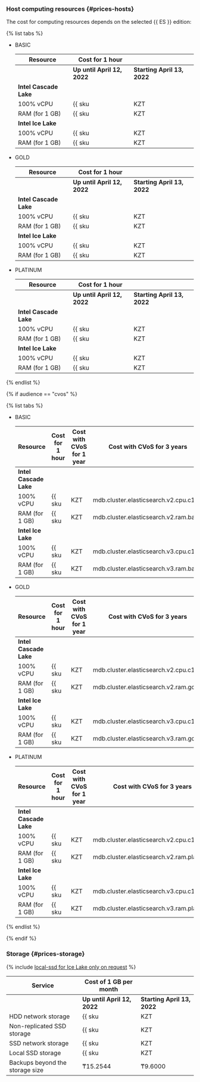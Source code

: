 ### Host computing resources {#prices-hosts}

The cost for computing resources depends on the selected {{ ES }} edition:

{% list tabs %}

- BASIC

   | Resource       | Cost for 1 hour                                             | |
   | ----- | ----- | ----- |
   | | **Up until April 12, 2022** | **Starting April 13, 2022** |
   | **Intel Cascade Lake**                                                       | |
   | 100% vCPU      | {{ sku|KZT|mdb.cluster.elasticsearch.v2.cpu.c100|string }}  | ₸8.4000 |
   | RAM (for 1 GB) | {{ sku|KZT|mdb.cluster.elasticsearch.v2.ram.basic|string }} | ₸10.5000 |
   | **Intel Ice Lake**                                                           | |
   | 100% vCPU      | {{ sku|KZT|mdb.cluster.elasticsearch.v3.cpu.c100|string }}  | ₸8.4000 |
   | RAM (for 1 GB) | {{ sku|KZT|mdb.cluster.elasticsearch.v3.ram.basic|string }} | ₸10.5000 |

- GOLD

   | Resource       | Cost for 1 hour                                            | |
   | ----- | ----- | ----- |
   | | **Up until April 12, 2022** | **Starting April 13, 2022** |
   | **Intel Cascade Lake**                                                      | |
   | 100% vCPU      | {{ sku|KZT|mdb.cluster.elasticsearch.v2.cpu.c100|string }} | ₸8.4000 |
   | RAM (for 1 GB) | {{ sku|KZT|mdb.cluster.elasticsearch.v2.ram.gold|string }} | ₸12.3000 |
   | **Intel Ice Lake**                                                          | |
   | 100% vCPU      | {{ sku|KZT|mdb.cluster.elasticsearch.v3.cpu.c100|string }} | ₸8.4000 |
   | RAM (for 1 GB) | {{ sku|KZT|mdb.cluster.elasticsearch.v3.ram.gold|string }} | ₸12.3000 |

- PLATINUM

   | Resource       | Cost for 1 hour                                                | |
   | ----- | ----- | ----- |
   | | **Up until April 12, 2022** | **Starting April 13, 2022** |
   | **Intel Cascade Lake**                                                          | |
   | 100% vCPU      | {{ sku|KZT|mdb.cluster.elasticsearch.v2.cpu.c100|string }}     | ₸8.4000 |
   | RAM (for 1 GB) | {{ sku|KZT|mdb.cluster.elasticsearch.v2.ram.platinum|string }} | ₸14.1500 |
   | **Intel Ice Lake**                                                              | |
   | 100% vCPU      | {{ sku|KZT|mdb.cluster.elasticsearch.v3.cpu.c100|string }}     | ₸8.4000 |
   | RAM (for 1 GB) | {{ sku|KZT|mdb.cluster.elasticsearch.v3.ram.platinum|string }} | ₸14.1500 |

{% endlist %}

{% if audience == "cvos" %}

{% list tabs %}

- BASIC

   | Resource       | Cost for 1 hour                                             | Cost with CVoS for 1 year                                                  | Cost with CVoS for 3 years                                                 |
   |----------------|-------------------------------------------------------------|----------------------------------------------------------------------------|----------------------------------------------------------------------------|
   | **Intel Cascade Lake**                                                                                                                                                                                                                 |
   | 100% vCPU      | {{ sku|KZT|mdb.cluster.elasticsearch.v2.cpu.c100|string }}  | {{ sku|KZT|v1.commitment.y1.mdb.elasticsearch.cpu.c100.v2|string }} (-29%) | {{ sku|KZT|v1.commitment.y3.mdb.elasticsearch.cpu.c100.v2|string }} (-45%) |
   | RAM (for 1 GB) | {{ sku|KZT|mdb.cluster.elasticsearch.v2.ram.basic|string }} | {{ sku|KZT|v1.commitment.y1.mdb.elasticsearch.ram.v2.basic|string }} (-6%) | {{ sku|KZT|v1.commitment.y3.mdb.elasticsearch.ram.v2.basic|string }} (-9%) |
   | **Intel Ice Lake** |
   | 100% vCPU | {{ sku|KZT|mdb.cluster.elasticsearch.v3.cpu.c100|string }} | ₸4.5000 (-29%) | ₸3.4800 (-45%) |
   | RAM (for 1 GB) | {{ sku|KZT|mdb.cluster.elasticsearch.v3.ram.basic|string }} | ₸7.3800 (-6%) | ₸7.1400 (-9%) |

- GOLD

   | Resource | Cost for 1 hour | Cost with CVoS for 1 year | Cost with CVoS for 3 years |
   | --------------- | ------------------------------------------------------------ | ---------------------------------------------------------------------------- | ---------------------------------------------------------------------------- |
   | **Intel Cascade Lake** |
   | 100% vCPU | {{ sku|KZT|mdb.cluster.elasticsearch.v2.cpu.c100|string }} | {{ sku|KZT|v1.commitment.y1.mdb.elasticsearch.cpu.c100.v2|string }} (-29%) | {{ sku|KZT|v1.commitment.y3.mdb.elasticsearch.cpu.c100.v2|string }} (-45%) |
   | RAM (for 1 GB) | {{ sku|KZT|mdb.cluster.elasticsearch.v2.ram.gold|string }} | {{ sku|KZT|v1.commitment.y1.mdb.elasticsearch.ram.v2.gold|string }} (-6%) | {{ sku|KZT|v1.commitment.y3.mdb.elasticsearch.ram.v2.gold|string }} (-9%) |
   | **Intel Ice Lake** |
   | 100% vCPU | {{ sku|KZT|mdb.cluster.elasticsearch.v3.cpu.c100|string }} | ₸4.5000 (-29%) | ₸3.4800 (-45%) |
   | RAM (for 1 GB) | {{ sku|KZT|mdb.cluster.elasticsearch.v3.ram.gold|string }} | ₸8.7000 (-6%) | ₸8.4000 (-9%) |

- PLATINUM

   | Resource | Cost for 1 hour | Cost with CVoS for 1 year | Cost with CVoS for 3 years |
   | --------------- | ---------------------------------------------------------------- | ------------------------------------------------------------------------------- | ------------------------------------------------------------------------------- |
   | **Intel Cascade Lake** |
   | 100% vCPU | {{ sku|KZT|mdb.cluster.elasticsearch.v2.cpu.c100|string }} | {{ sku|KZT|v1.commitment.y1.mdb.elasticsearch.cpu.c100.v2|string }} (-29%) | {{ sku|KZT|v1.commitment.y3.mdb.elasticsearch.cpu.c100.v2|string }} (-45%) |
   | RAM (for 1 GB) | {{ sku|KZT|mdb.cluster.elasticsearch.v2.ram.platinum|string }} | {{ sku|KZT|v1.commitment.y1.mdb.elasticsearch.ram.v2.platinum|string }} (-6%) | {{ sku|KZT|v1.commitment.y3.mdb.elasticsearch.ram.v2.platinum|string }} (-9%) |
   | **Intel Ice Lake** |
   | 100% vCPU | {{ sku|KZT|mdb.cluster.elasticsearch.v3.cpu.c100|string }} | ₸4.5000 (-29%) | ₸3.4800 (-45%) |
   | RAM (for 1 GB) | {{ sku|KZT|mdb.cluster.elasticsearch.v3.ram.platinum|string }} | ₸10.0200 (-6%) | ₸9.6600 (-9%) |

{% endlist %}

{% endif %}

### Storage {#prices-storage}

{% include [local-ssd for Ice Lake only on request](../../_includes/ice-lake-local-ssd-note.md) %}

| Service                         | Cost of 1 GB per month                                                         | |
| ----- | ----- | ----- |
| | **Up until April 12, 2022** | **Starting April 13, 2022** |
| HDD network storage        | {{ sku|KZT|mdb.cluster.network-hdd.elasticsearch|month|string }}               | ₸16.0000 |
| Non-replicated SSD storage  | {{ sku|KZT|mdb.cluster.network-ssd-nonreplicated.elasticsearch|month|string }} | ₸44.0000 |
| SSD network storage            | {{ sku|KZT|mdb.cluster.network-nvme.elasticsearch|month|string }}              | ₸65.0500 |
| Local SSD storage              | {{ sku|KZT|mdb.cluster.local-nvme.elasticsearch|month|string }}                | ₸65.0500 |
| Backups beyond the storage size | ₸15.2544                                                                       | ₸9.6000 |
